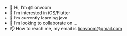 - 👋 Hi, I’m @lionvoom
- 👀 I’m interested in iOS/Flutter
- 🌱 I’m currently learning java
- 💞️ I’m looking to collaborate on ...
- 📫 How to reach me, my email is lionvoom@gmail.com

<!---
lionvoom/lionvoom is a ✨ special ✨ repository because its `README.md` (this file) appears on your GitHub profile.
You can click the Preview link to take a look at your changes.
--->
